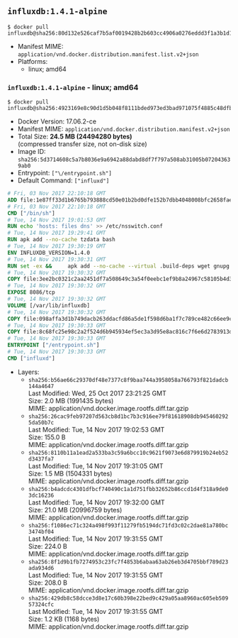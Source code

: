 ## `influxdb:1.4.1-alpine`

```console
$ docker pull influxdb@sha256:80d132e526caf7b5af0019428b2b603cc4906a0276eddd3f1a3b1d1d9f24598f
```

-	Manifest MIME: `application/vnd.docker.distribution.manifest.list.v2+json`
-	Platforms:
	-	linux; amd64

### `influxdb:1.4.1-alpine` - linux; amd64

```console
$ docker pull influxdb@sha256:4923169e8c90d1d5b048f8111bded973ed3bad971075f4885c48dfb7b59be7c0
```

-	Docker Version: 17.06.2-ce
-	Manifest MIME: `application/vnd.docker.distribution.manifest.v2+json`
-	Total Size: **24.5 MB (24494280 bytes)**  
	(compressed transfer size, not on-disk size)
-	Image ID: `sha256:5d3714608c5a7b8036e9a6942a88dabd8df7f797a508ab31005b072043639ab0`
-	Entrypoint: `["\/entrypoint.sh"]`
-	Default Command: `["influxd"]`

```dockerfile
# Fri, 03 Nov 2017 22:10:18 GMT
ADD file:1e87ff33d1b6765b793888cd50e01b2bd0dfe152b7dbb4048008bfc2658faea7 in / 
# Fri, 03 Nov 2017 22:10:18 GMT
CMD ["/bin/sh"]
# Tue, 14 Nov 2017 19:01:53 GMT
RUN echo 'hosts: files dns' >> /etc/nsswitch.conf
# Tue, 14 Nov 2017 19:29:41 GMT
RUN apk add --no-cache tzdata bash
# Tue, 14 Nov 2017 19:30:19 GMT
ENV INFLUXDB_VERSION=1.4.0
# Tue, 14 Nov 2017 19:30:31 GMT
RUN set -ex &&     apk add --no-cache --virtual .build-deps wget gnupg tar ca-certificates &&     update-ca-certificates &&     for key in         05CE15085FC09D18E99EFB22684A14CF2582E0C5 ;     do         gpg --keyserver ha.pool.sks-keyservers.net --recv-keys "$key" ||         gpg --keyserver pgp.mit.edu --recv-keys "$key" ||         gpg --keyserver keyserver.pgp.com --recv-keys "$key" ;     done &&     wget -q https://dl.influxdata.com/influxdb/releases/influxdb-${INFLUXDB_VERSION}-static_linux_amd64.tar.gz.asc &&     wget -q https://dl.influxdata.com/influxdb/releases/influxdb-${INFLUXDB_VERSION}-static_linux_amd64.tar.gz &&     gpg --batch --verify influxdb-${INFLUXDB_VERSION}-static_linux_amd64.tar.gz.asc influxdb-${INFLUXDB_VERSION}-static_linux_amd64.tar.gz &&     mkdir -p /usr/src &&     tar -C /usr/src -xzf influxdb-${INFLUXDB_VERSION}-static_linux_amd64.tar.gz &&     rm -f /usr/src/influxdb-*/influxdb.conf &&     chmod +x /usr/src/influxdb-*/* &&     cp -a /usr/src/influxdb-*/* /usr/bin/ &&     rm -rf *.tar.gz* /usr/src /root/.gnupg &&     apk del .build-deps
# Tue, 14 Nov 2017 19:30:32 GMT
COPY file:3ee2bc0321c2aa2451df7a508649c3a54f0eebc1ef9b8a24967c58105b4d3160 in /etc/influxdb/influxdb.conf 
# Tue, 14 Nov 2017 19:30:32 GMT
EXPOSE 8086/tcp
# Tue, 14 Nov 2017 19:30:32 GMT
VOLUME [/var/lib/influxdb]
# Tue, 14 Nov 2017 19:30:32 GMT
COPY file:098affa3d1b749dacb263ddacfd86a5de1f598d6ba1f7c789ce482c66ee9c80b in /entrypoint.sh 
# Tue, 14 Nov 2017 19:30:33 GMT
COPY file:8c68fc25e98c2a2f524d6b945934ef5ec3a3d95e8ac816c7f6e6d2783913da7a in /init-influxdb.sh 
# Tue, 14 Nov 2017 19:30:33 GMT
ENTRYPOINT ["/entrypoint.sh"]
# Tue, 14 Nov 2017 19:30:33 GMT
CMD ["influxd"]
```

-	Layers:
	-	`sha256:b56ae66c29370df48e7377c8f9baa744a3958058a766793f821dadcb144a4647`  
		Last Modified: Wed, 25 Oct 2017 23:21:25 GMT  
		Size: 2.0 MB (1991435 bytes)  
		MIME: application/vnd.docker.image.rootfs.diff.tar.gzip
	-	`sha256:26cac9feb97207d563cb8d1bc7b3c916ee79f81618908db9454602925da50b7c`  
		Last Modified: Tue, 14 Nov 2017 19:02:53 GMT  
		Size: 155.0 B  
		MIME: application/vnd.docker.image.rootfs.diff.tar.gzip
	-	`sha256:8110b11a1ead2a533ba3c59a6bcc10c9621f9073e6d879919b24eb52d3437fa7`  
		Last Modified: Tue, 14 Nov 2017 19:31:05 GMT  
		Size: 1.5 MB (1504331 bytes)  
		MIME: application/vnd.docker.image.rootfs.diff.tar.gzip
	-	`sha256:b4adcdc4301dfbcf740490c1a1d751fbb32652b86ccd1d4f318a9de03dc16236`  
		Last Modified: Tue, 14 Nov 2017 19:32:00 GMT  
		Size: 21.0 MB (20996759 bytes)  
		MIME: application/vnd.docker.image.rootfs.diff.tar.gzip
	-	`sha256:f1086ec71c324a498f993f11279fb5194dc71fd3c02c2dae81a780bc3474bf04`  
		Last Modified: Tue, 14 Nov 2017 19:31:55 GMT  
		Size: 224.0 B  
		MIME: application/vnd.docker.image.rootfs.diff.tar.gzip
	-	`sha256:8f1d9b1fb7274953c23fc7f4853b6abaa63ab26eb3d4705bbf789d23ada934d6`  
		Last Modified: Tue, 14 Nov 2017 19:31:55 GMT  
		Size: 208.0 B  
		MIME: application/vnd.docker.image.rootfs.diff.tar.gzip
	-	`sha256:429db8c58dcce3d8e17c60b398e22bed9c429a05aa8960ac605eb50957324cfc`  
		Last Modified: Tue, 14 Nov 2017 19:31:55 GMT  
		Size: 1.2 KB (1168 bytes)  
		MIME: application/vnd.docker.image.rootfs.diff.tar.gzip
